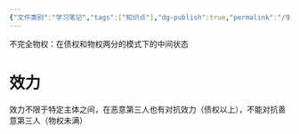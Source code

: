 ```yaml
---
{"文件类别":"学习笔记","tags":["知识点"],"dg-publish":true,"permalink":"/学习笔记studyup/知识点cheese/不完全物权/","dgPassFrontmatter":true,"noteIcon":"","created":"2024-10-17T15:48:09.491+08:00","updated":"2024-10-17T15:49:06.385+08:00"}
---
```


不完全物权：在债权和物权两分的模式下的中间状态
# 效力
效力不限于特定主体之间，在恶意第三人也有对抗效力（债权以上），不能对抗善意第三人（物权未满）
